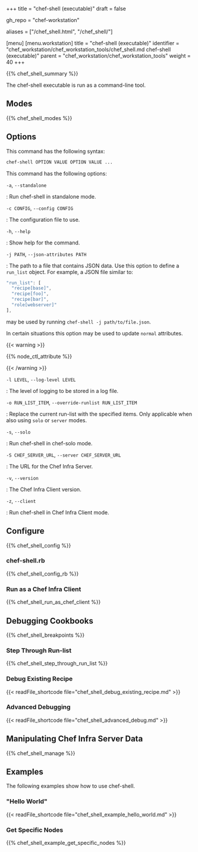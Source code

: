 +++
title = "chef-shell (executable)"
draft = false

gh_repo = "chef-workstation"

aliases = ["/chef_shell.html", "/chef_shell/"]

[menu]
  [menu.workstation]
    title = "chef-shell (executable)"
    identifier = "chef_workstation/chef_workstation_tools/chef_shell.md chef-shell (executable)"
    parent = "chef_workstation/chef_workstation_tools"
    weight = 40
+++
<!-- markdownlint-disable-file MD024 -->

{{% chef_shell_summary %}}

The chef-shell executable is run as a command-line tool.

## Modes

{{% chef_shell_modes %}}

## Options

This command has the following syntax:

``` bash
chef-shell OPTION VALUE OPTION VALUE ...
```

This command has the following options:

`-a`, `--standalone`

: Run chef-shell in standalone mode.

`-c CONFIG`, `--config CONFIG`

: The configuration file to use.

`-h`, `--help`

: Show help for the command.

`-j PATH`, `--json-attributes PATH`

: The path to a file that contains JSON data. Use this option to define a `run_list` object. For example, a JSON file similar to:

  ``` javascript
  "run_list": [
    "recipe[base]",
    "recipe[foo]",
    "recipe[bar]",
    "role[webserver]"
  ],
  ```

  may be used by running `chef-shell -j path/to/file.json`.

  In certain situations this option may be used to update `normal` attributes.

  {{< warning >}}

  {{% node_ctl_attribute %}}

  {{< /warning >}}

`-l LEVEL`, `--log-level LEVEL`

: The level of logging to be stored in a log file.

`-o RUN_LIST_ITEM`, `--override-runlist RUN_LIST_ITEM`

: Replace the current run-list with the specified items. Only applicable when also using `solo` or `server` modes.

`-s`, `--solo`

: Run chef-shell in chef-solo mode.

`-S CHEF_SERVER_URL`, `--server CHEF_SERVER_URL`

: The URL for the Chef Infra Server.

`-v`, `--version`

: The Chef Infra Client version.

`-z`, `--client`

: Run chef-shell in Chef Infra Client mode.

## Configure

{{% chef_shell_config %}}

### chef-shell.rb

{{% chef_shell_config_rb %}}

### Run as a Chef Infra Client

{{% chef_shell_run_as_chef_client %}}

## Debugging Cookbooks

{{% chef_shell_breakpoints %}}

### Step Through Run-list

{{% chef_shell_step_through_run_list %}}

### Debug Existing Recipe

{{< readFile_shortcode file="chef_shell_debug_existing_recipe.md" >}}

### Advanced Debugging

{{< readFile_shortcode file="chef_shell_advanced_debug.md" >}}

## Manipulating Chef Infra Server Data

{{% chef_shell_manage %}}

## Examples

The following examples show how to use chef-shell.

### "Hello World"

{{< readFile_shortcode file="chef_shell_example_hello_world.md" >}}

### Get Specific Nodes

{{% chef_shell_example_get_specific_nodes %}}
